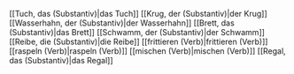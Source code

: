 [[Tuch, das (Substantiv)|das Tuch]]
[[Krug, der (Substantiv)|der Krug]]
[[Wasserhahn, der (Substantiv)|der Wasserhahn]]
[[Brett, das (Substantiv)|das Brett]]
[[Schwamm, der (Substantiv)|der Schwamm]]
[[Reibe, die (Substantiv)|die Reibe]]
[[frittieren (Verb)|frittieren (Verb)]]
[[raspeln (Verb)|raspeln (Verb)]]
[[mischen (Verb)|mischen (Verb)]]
[[Regal, das (Substantiv)|das Regal]]
